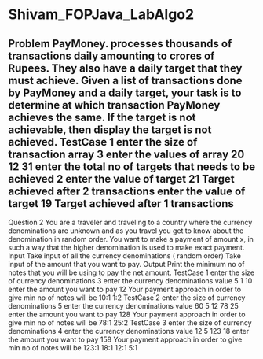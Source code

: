 # Shivam_FOPJava_LabAlgo2
Problem 
PayMoney.
processes thousands of transactions daily amounting to crores of Rupees. They
also have a daily target that they must achieve. Given a list of transactions done by
PayMoney and a daily target, your task is to determine at which transaction PayMoney
achieves the same. If the target is not achievable, then display the target is not achieved.
TestCase 1
enter the size of transaction array
3
enter the values of array
20 12 31
enter the total no of targets that needs to be achieved
2
enter the value of target
21
Target achieved after 2 transactions
enter the value of target
19
Target achieved after 1 transactions 
---------------------------------------
Question 2
You are a traveler and traveling to a country where the currency denominations are
unknown and as you travel you get to know about the denomination in random order.
You want to make a payment of amount x, in such a way that the higher denomination is
used to make exact payment.
Input
Take input of all the currency denominations ( random order)
Take input of the amount that you want to pay.
Output
Print the minimum no of notes that you will be using to pay the net amount.
TestCase 1
enter the size of currency denominations
3
enter the currency denominations value
5
1
10
enter the amount you want to pay
12
Your payment approach in order to give min no of notes will be
10:1
1:2
TestCase 2
enter the size of currency denominations
5
enter the currency denominations value
60
5
12
78
25
enter the amount you want to pay
128
Your payment approach in order to give min no of notes will be
78:1
25:2
TestCase 3
enter the size of currency denominations
4
enter the currency denominations value
12
5
123
18
enter the amount you want to pay
158
Your payment approach in order to give min no of notes will be
123:1
18:1
12:1
5:1
